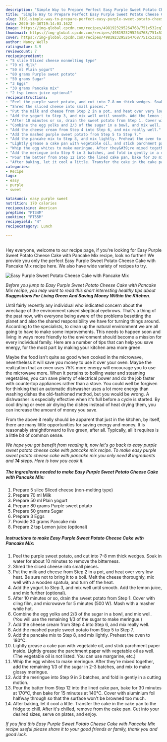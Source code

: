 ```yaml
---
description: "Simple Way to Prepare Perfect Easy Purple Sweet Potato Cheese Cake with Pancake Mix"
title: "Simple Way to Prepare Perfect Easy Purple Sweet Potato Cheese Cake with Pancake Mix"
slug: 3191-simple-way-to-prepare-perfect-easy-purple-sweet-potato-cheese-cake-with-pancake-mix
date: 2020-10-30T19:14:03.162Z
image: https://img-global.cpcdn.com/recipes/4981923295264768/751x532cq70/easy-purple-sweet-potato-cheese-cake-with-pancake-mix-recipe-main-photo.jpg
thumbnail: https://img-global.cpcdn.com/recipes/4981923295264768/751x532cq70/easy-purple-sweet-potato-cheese-cake-with-pancake-mix-recipe-main-photo.jpg
cover: https://img-global.cpcdn.com/recipes/4981923295264768/751x532cq70/easy-purple-sweet-potato-cheese-cake-with-pancake-mix-recipe-main-photo.jpg
author: Nancy Wells
ratingvalue: 3.9
reviewcount: 7
recipeingredient:
- "5 slice Sliced cheese nonmelting type"
- "70 ml Milk"
- "50 ml Plain yogurt"
- "80 grams Purple sweet potato"
- "50 grams Sugar"
- "3 Eggs"
- "30 grams Pancake mix"
- "2 tsp Lemon juice optional"
recipeinstructions:
- "Peel the purple sweet potato, and cut into 7-8 mm thick wedges. Soak in water for about 10 minutes to remove the bitterness."
- "Shred the sliced cheese into small pieces."
- "Put the milk and cheese from Step 2 in a pot, and heat over very low heat. Be sure not to bring it to a boil. Melt the cheese thoroughly, mix well with a wooden spatula, and turn off the heat."
- "Add the yogurt to Step 3, and mix well until smooth. Add the lemon juice, and mix further (optional)."
- "After 10 minutes or so, drain the sweet potato from Step 1. Cover with cling film, and microwave for 5 minutes (500 W). Mash with a masher while hot."
- "Combine the egg yolks and 2/3 of the sugar in a bowl, and mix well. (You will use the remaining 1/3 of the sugar to make meringue.)"
- "Add the cheese cream from Step 4 into Step 6, and mix really well."
- "Add the mashed purple sweet potato from Step 5 to Step 7."
- "Add the pancake mix to Step 8, and mix lightly. Preheat the oven to 180℃."
- "Lightly grease a cake pan with vegetable oil, and stick parchment paper inside. Lightly grease the parchment paper with vegetable oil as well. (The vegetable oil is not listed. You can use margarine, etc.)"
- "Whip the egg whites to make meringue. After they&#39;re mixed together, add the remaining 1/3 of the sugar in 2-3 batches, and mix to make glossy meringue."
- "Add the meringue into Step 9 in 3 batches, and fold in gently in a cutting motion."
- "Pour the batter from Step 12 into the lined cake pan, bake for 30 minutes at 170℃, then bake for 15 minutes at 140℃. Cover with aluminium foil halfway through so that the surface won&#39;t be browned too much."
- "After baking, let it cool a little. Transfer the cake in the cake pan to the fridge to chill. After it&#39;s chilled, remove from the cake pan. Cut into your desired sizes, serve on plates, and enjoy."
categories:
- Recipe
tags:
- easy
- purple
- sweet

katakunci: easy purple sweet 
nutrition: 170 calories
recipecuisine: American
preptime: "PT34M"
cooktime: "PT55M"
recipeyield: "4"
recipecategory: Lunch

---
```

<br>
Hey everyone, welcome to our recipe page, if you're looking for Easy Purple Sweet Potato Cheese Cake with Pancake Mix recipe, look no further! We provide you only the perfect Easy Purple Sweet Potato Cheese Cake with Pancake Mix recipe here. We also have wide variety of recipes to try.
<br>


![Easy Purple Sweet Potato Cheese Cake with Pancake Mix](https://img-global.cpcdn.com/recipes/4981923295264768/751x532cq70/easy-purple-sweet-potato-cheese-cake-with-pancake-mix-recipe-main-photo.jpg)

<i>Before you jump to Easy Purple Sweet Potato Cheese Cake with Pancake Mix recipe, you may want to read this short interesting healthy tips about 
<strong>Suggestions For Living Green And Saving Money Within the Kitchen</strong>.</i>
</br>

Until fairly recently any individual who indicated concern about the wreckage of the environment raised skeptical eyebrows. That's a thing of the past now, with everyone being aware of the problems besetting the planet and also the shared responsibility we have for turning things around. According to the specialists, to clean up the natural environment we are all going to have to make some improvements. This needs to happen soon and living in ways more friendly to the environment should become a mission for every individual family. Here are a number of tips that can help you save energy, for the most part by making your kitchen area more green.

Maybe the food isn't quite as good when cooked in the microwave, nevertheless it will save you money to use it over your oven. Maybe the realization that an oven uses 75% more energy will encourage you to use the microwave more. When it pertains to boiling water and steaming vegetables, you can save plenty of electrical power and do the job faster with countertop appliances rather than a stove. You could well be forgiven for thinking that an automatic dishwasher uses a lot more energy than washing dishes the old-fashioned method, but you would be wrong. A dishwasher is especially effective when it's full before a cycle is started. By cool drying or even air drying the dishes instead of heat drying them, you can increase the amount of money you save.

From the above it really should be apparent that just in the kitchen, by itself, there are many little opportunities for saving energy and money. It is reasonably straightforward to live green, after all. Typically, all it requires is a little bit of common sense.


<i>We hope you got benefit from reading it, now let's go back to easy purple sweet potato cheese cake with pancake mix recipe. To make easy purple sweet potato cheese cake with pancake mix you only need <strong>8</strong> ingredients and <strong>14</strong> steps. Here is how you cook it.
</i>

##### The ingredients needed to make Easy Purple Sweet Potato Cheese Cake with Pancake Mix:

1. Prepare 5 slice Sliced cheese (non-melting type)
1. Prepare 70 ml Milk
1. Prepare 50 ml Plain yogurt
1. Prepare 80 grams Purple sweet potato
1. Prepare 50 grams Sugar
1. Prepare 3 Eggs
1. Provide 30 grams Pancake mix
1. Prepare 2 tsp Lemon juice (optional)


##### Instructions to make Easy Purple Sweet Potato Cheese Cake with Pancake Mix:

1. Peel the purple sweet potato, and cut into 7-8 mm thick wedges. Soak in water for about 10 minutes to remove the bitterness.
1. Shred the sliced cheese into small pieces.
1. Put the milk and cheese from Step 2 in a pot, and heat over very low heat. Be sure not to bring it to a boil. Melt the cheese thoroughly, mix well with a wooden spatula, and turn off the heat.
1. Add the yogurt to Step 3, and mix well until smooth. Add the lemon juice, and mix further (optional).
1. After 10 minutes or so, drain the sweet potato from Step 1. Cover with cling film, and microwave for 5 minutes (500 W). Mash with a masher while hot.
1. Combine the egg yolks and 2/3 of the sugar in a bowl, and mix well. (You will use the remaining 1/3 of the sugar to make meringue.)
1. Add the cheese cream from Step 4 into Step 6, and mix really well.
1. Add the mashed purple sweet potato from Step 5 to Step 7.
1. Add the pancake mix to Step 8, and mix lightly. Preheat the oven to 180℃.
1. Lightly grease a cake pan with vegetable oil, and stick parchment paper inside. Lightly grease the parchment paper with vegetable oil as well. (The vegetable oil is not listed. You can use margarine, etc.)
1. Whip the egg whites to make meringue. After they&#39;re mixed together, add the remaining 1/3 of the sugar in 2-3 batches, and mix to make glossy meringue.
1. Add the meringue into Step 9 in 3 batches, and fold in gently in a cutting motion.
1. Pour the batter from Step 12 into the lined cake pan, bake for 30 minutes at 170℃, then bake for 15 minutes at 140℃. Cover with aluminium foil halfway through so that the surface won&#39;t be browned too much.
1. After baking, let it cool a little. Transfer the cake in the cake pan to the fridge to chill. After it&#39;s chilled, remove from the cake pan. Cut into your desired sizes, serve on plates, and enjoy.


<i>If you find this Easy Purple Sweet Potato Cheese Cake with Pancake Mix recipe useful please share it to your good friends or family, thank you and good luck.</i>
